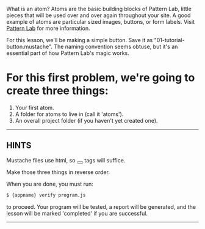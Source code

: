 What is an atom? Atoms are the basic building blocks of Pattern Lab, little pieces that will be used over and over again throughout your site. 
A good example of atoms are particular sized images, buttons, or form labels. Visit [Pattern Lab](http://patternlab.io/about.html) for more information.

For this lesson, we'll be making a simple button. Save it as "01-tutorial-button.mustache". 
The naming convention seems obtuse, but it's an essential part of how Pattern Lab's magic works.

# For this first problem, we're going to create three things:
 1. Your first atom. 
 2. A folder for atoms to live in (call it 'atoms').
 3. An overall project folder (if you haven't yet created one).
 
----------------------------------------------------------------------
## HINTS

Mustache files use html, so <button></button> tags will suffice.

Make those three things in reverse order.

When you are done, you must run:

```sh
$ {appname} verify program.js
```

to proceed. Your program will be tested, a report will be generated, and the lesson will be marked 'completed' if you are successful.

----------------------------------------------------------------------